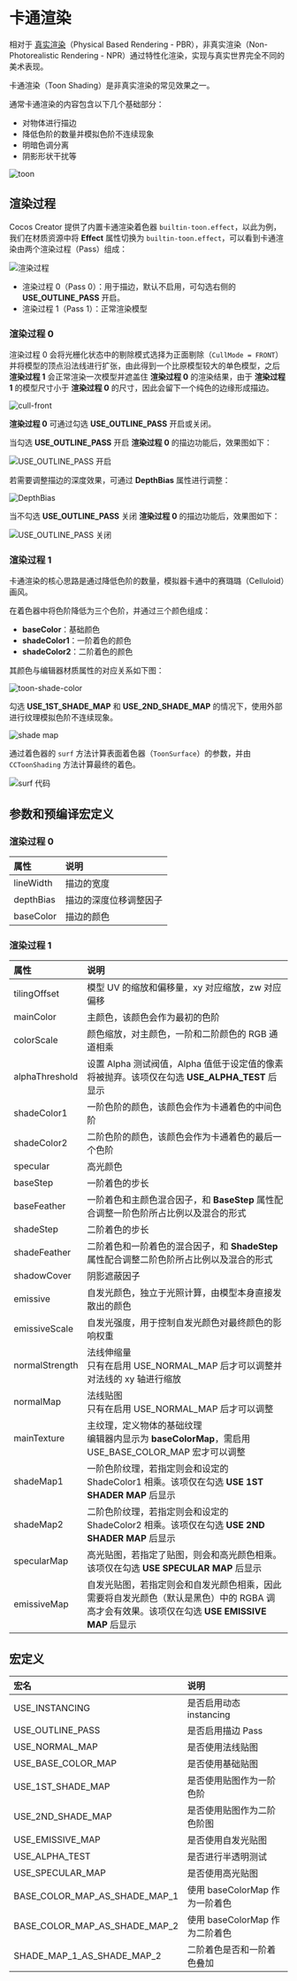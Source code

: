 # 卡通渲染

相对于 [真实渲染](effect-builtin-pbr.md)（Physical Based Rendering - PBR），非真实渲染（Non-Photorealistic Rendering - NPR）通过特性化渲染，实现与真实世界完全不同的美术表现。

卡通渲染（Toon Shading）是非真实渲染的常见效果之一。

通常卡通渲染的内容包含以下几个基础部分：

- 对物体进行描边
- 降低色阶的数量并模拟色阶不连续现象
- 明暗色调分离
- 阴影形状干扰等

![toon](img/toon.png)

## 渲染过程

Cocos Creator 提供了内置卡通渲染着色器 `builtin-toon.effect`，以此为例，我们在材质资源中将 **Effect** 属性切换为 `builtin-toon.effect`，可以看到卡通渲染由两个渲染过程（Pass）组成：

![渲染过程](img/toon-pass.png)

- 渲染过程 0（Pass 0）：用于描边，默认不启用，可勾选右侧的 **USE_OUTLINE_PASS** 开启。
- 渲染过程 1（Pass 1）：正常渲染模型

### 渲染过程 0

渲染过程 0 会将光栅化状态中的剔除模式选择为正面剔除（`CullMode = FRONT`）并将模型的顶点沿法线进行扩张，由此得到一个比原模型较大的单色模型，之后 **渲染过程 1** 会正常渲染一次模型并遮盖住 **渲染过程 0** 的渲染结果，由于 **渲染过程 1** 的模型尺寸小于 **渲染过程 0** 的尺寸，因此会留下一个纯色的边缘形成描边。

![cull-front](img/cull-front.png)

 **渲染过程 0** 可通过勾选 **USE_OUTLINE_PASS** 开启或关闭。

当勾选 **USE_OUTLINE_PASS** 开启 **渲染过程 0** 的描边功能后，效果图如下：

![USE_OUTLINE_PASS 开启](img/outline-on.png)

若需要调整描边的深度效果，可通过 **DepthBias** 属性进行调整：

![DepthBias](img/toon-depth-bias.png)

当不勾选 **USE_OUTLINE_PASS** 关闭 **渲染过程 0** 的描边功能后，效果图如下：

![USE_OUTLINE_PASS 关闭](img/outline-off.png)

### 渲染过程 1

卡通渲染的核心思路是通过降低色阶的数量，模拟器卡通中的赛璐璐（Celluloid）画风。

在着色器中将色阶降低为三个色阶，并通过三个颜色组成：

- **baseColor**：基础颜色
- **shadeColor1**：一阶着色的颜色
- **shadeColor2**：二阶着色的颜色

其颜色与编辑器材质属性的对应关系如下图：

![toon-shade-color](img/shade-color.png)

勾选 **USE_1ST_SHADE_MAP** 和 **USE_2ND_SHADE_MAP** 的情况下，使用外部进行纹理模拟色阶不连续现象。

![shade map](img/shade-map.png)

通过着色器的 `surf` 方法计算表面着色器（`ToonSurface`）的参数，并由 `CCToonShading` 方法计算最终的着色。

![surf 代码](img/toon-surf.png)

## 参数和预编译宏定义

### 渲染过程 0

| 属性         | 说明                                                              |
| :------------- | :---------------------------------------------------------------- |
| lineWidth | 描边的宽度
| depthBias | 描边的深度位移调整因子
| baseColor | 描边的颜色

### 渲染过程 1

| 属性         | 说明                                                              |
| :------------- | :---------------------------------------------------------------- |
| tilingOffset   | 模型 UV 的缩放和偏移量，xy 对应缩放，zw 对应偏移|
| mainColor      | 主颜色，该颜色会作为最初的色阶|
| colorScale     | 颜色缩放，对主颜色，一阶和二阶颜色的 RGB 通道相乘 |
| alphaThreshold | 设置 Alpha 测试阀值，Alpha 值低于设定值的像素将被抛弃。该项仅在勾选 **USE_ALPHA_TEST** 后显示 |
| shadeColor1    | 一阶色阶的颜色，该颜色会作为卡通着色的中间色阶 |
| shadeColor2    | 二阶色阶的颜色，该颜色会作为卡通着色的最后一个色阶 |
| specular       | 高光颜色 |
| baseStep       | 一阶着色的步长 |
| baseFeather    | 一阶着色和主颜色混合因子，和 **BaseStep** 属性配合调整一阶色阶所占比例以及混合的形式 |
| shadeStep      | 二阶着色的步长 |
| shadeFeather   | 二阶着色和一阶着色的混合因子，和 **ShadeStep** 属性配合调整二阶色阶所占比例以及混合的形式 |
| shadowCover    | 阴影遮蔽因子 |
| emissive       | 自发光颜色，独立于光照计算，由模型本身直接发散出的颜色  |
| emissiveScale  | 自发光强度，用于控制自发光颜色对最终颜色的影响权重 |
| normalStrength  | 法线伸缩量<br>只有在启用 USE_NORMAL_MAP 后才可以调整并对法线的 xy 轴进行缩放|
| normalMap      | 法线贴图 <br>只有在启用 USE_NORMAL_MAP 后才可以调整 |
| mainTexture    | 主纹理，定义物体的基础纹理 <br> 编辑器内显示为 **baseColorMap**，需启用 USE_BASE_COLOR_MAP 宏才可以调整 |
| shadeMap1      | 一阶色阶纹理，若指定则会和设定的 ShadeColor1 相乘。该项仅在勾选 **USE 1ST SHADER MAP** 后显示 |
| shadeMap2      | 二阶色阶纹理，若指定则会和设定的 ShadeColor2 相乘。该项仅在勾选 **USE 2ND SHADER MAP** 后显示 |
| specularMap    | 高光贴图，若指定了贴图，则会和高光颜色相乘。该项仅在勾选 **USE SPECULAR MAP** 后显示 |
| emissiveMap    | 自发光贴图，若指定则会和自发光颜色相乘，因此需要将自发光颜色（默认是黑色）中的 RGBA 调高才会有效果。该项仅在勾选 **USE EMISSIVE MAP** 后显示 |

## 宏定义

| 宏名                          | 说明                      |
| :---------------------------- | :------------------------ |
| USE_INSTANCING | 是否启用动态 instancing |
| USE_OUTLINE_PASS              | 是否启用描边 Pass         |
| USE_NORMAL_MAP                | 是否使用法线贴图          |
| USE_BASE_COLOR_MAP            | 是否使用基础贴图          |
| USE_1ST_SHADE_MAP             | 是否使用贴图作为一阶色阶 |
| USE_2ND_SHADE_MAP             | 是否使用贴图作为二阶色阶图 |
| USE_EMISSIVE_MAP              | 是否使用自发光贴图        |
| USE_ALPHA_TEST                | 是否进行半透明测试        |
| USE_SPECULAR_MAP              | 是否使用高光贴图        |
| BASE_COLOR_MAP_AS_SHADE_MAP_1 | 使用 baseColorMap 作为一阶着色 |
| BASE_COLOR_MAP_AS_SHADE_MAP_2 | 使用 baseColorMap 作为二阶着色 |
| SHADE_MAP_1_AS_SHADE_MAP_2    | 二阶着色是否和一阶着色叠加|
